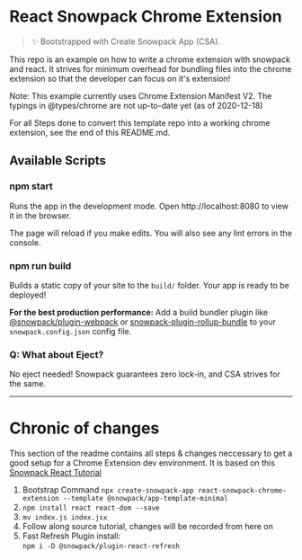 # React Snowpack Chrome Extension

> ✨ Bootstrapped with Create Snowpack App (CSA).

This repo is an example on how to write a chrome extension with snowpack and react. 
It strives for minimum overhead for bundling files into the chrome extension
so that the developer can focus on it's extension!

Note: This example currently uses Chrome Extension Manifest V2. 
The typings in @types/chrome are not up-to-date yet (as of 2020-12-18)

For all Steps done to convert this template repo into a working chrome extension, 
see the end of this README.md.

## Available Scripts

### npm start

Runs the app in the development mode.
Open http://localhost:8080 to view it in the browser.

The page will reload if you make edits.
You will also see any lint errors in the console.

### npm run build

Builds a static copy of your site to the `build/` folder.
Your app is ready to be deployed!

**For the best production performance:** Add a build bundler plugin like [@snowpack/plugin-webpack](https://github.com/snowpackjs/snowpack/tree/main/plugins/plugin-webpack) or [snowpack-plugin-rollup-bundle](https://github.com/ParamagicDev/snowpack-plugin-rollup-bundle) to your `snowpack.config.json` config file.

### Q: What about Eject?

No eject needed! Snowpack guarantees zero lock-in, and CSA strives for the same.

-------------------------------
# Chronic of changes 

This section of the readme contains all steps & changes neccessary 
to get a good setup for a Chrome Extension dev environment.
It is based on this [Snowpack React Tutorial](https://www.snowpack.dev/tutorials/react)

1. Bootstrap Command 
   `npx create-snowpack-app react-snowpack-chrome-extension --template @snowpack/app-template-minimal`
2. `npm install react react-dom --save`
3. `mv index.js index.jsx`
4. Follow along source tutorial, changes will be recorded from here on
5. Fast Refresh Plugin install:  
   `npm i -D @snowpack/plugin-react-refresh`
